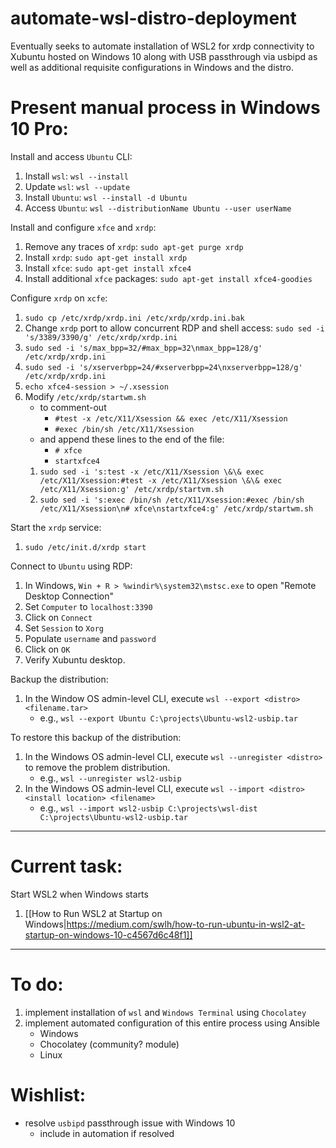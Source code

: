 # automate-wsl-distro-deployment
Eventually seeks to automate installation of WSL2 for xrdp connectivity to Xubuntu hosted on Windows 10 along with USB passthrough via usbipd as well as additional requisite configurations in Windows and the distro.


# Present manual process in Windows 10 Pro:


Install and access `Ubuntu` CLI:


1. Install `wsl`: `wsl --install`
2. Update `wsl`: `wsl --update`
3. Install `Ubuntu`: `wsl --install -d Ubuntu`
4. Access `Ubuntu`: `wsl --distributionName Ubuntu --user userName`


Install and configure `xfce` and `xrdp`:


1. Remove any traces of `xrdp`: `sudo apt-get purge xrdp`
2. Install `xrdp`: `sudo apt-get install xrdp`
3. Install `xfce`: `sudo apt-get install xfce4`
4. Install additional `xfce` packages: `sudo apt-get install xfce4-goodies`


Configure `xrdp` on `xcfe`:


1. `sudo cp /etc/xrdp/xrdp.ini /etc/xrdp/xrdp.ini.bak`
2. Change `xrdp` port to allow concurrent RDP and shell access: `sudo sed -i 's/3389/3390/g' /etc/xrdp/xrdp.ini`
3. `sudo sed -i 's/max_bpp=32/#max_bpp=32\nmax_bpp=128/g' /etc/xrdp/xrdp.ini`
4. `sudo sed -i 's/xserverbpp=24/#xserverbpp=24\nxserverbpp=128/g' /etc/xrdp/xrdp.ini`
5. `echo xfce4-session > ~/.xsession`
6. Modify `/etc/xrdp/startwm.sh`
   - to comment-out
     - `#test -x /etc/X11/Xsession && exec /etc/X11/Xsession`
     - `#exec /bin/sh /etc/X11/Xsession`
   - and append these lines to the end of the file:
     - `# xfce`
     - `startxfce4`
   1. `sudo sed -i 's:test -x /etc/X11/Xsession \&\& exec /etc/X11/Xsession:#test -x /etc/X11/Xsession \&\& exec /etc/X11/Xsession:g' /etc/xrdp/startvm.sh`
   2. `sudo sed -i 's:exec /bin/sh /etc/X11/Xsession:#exec /bin/sh /etc/X11/Xsession\n# xfce\nstartxfce4:g' /etc/xrdp/startwm.sh`


Start the `xrdp` service:


1. `sudo /etc/init.d/xrdp start`


Connect to `Ubuntu` using RDP:


1. In Windows, `Win + R > %windir%\system32\mstsc.exe` to open "Remote Desktop Connection"
2. Set `Computer` to `localhost:3390`
3. Click on `Connect`
4. Set `Session` to `Xorg`
5. Populate `username` and `password`
6. Click on `OK`
7. Verify Xubuntu desktop.


Backup the distribution:


1. In the Window OS admin-level CLI, execute `wsl --export <distro> <filename.tar>`
   - e.g., `wsl --export Ubuntu C:\projects\Ubuntu-wsl2-usbip.tar`


To restore this backup of the distribution:


1. In the Windows OS admin-level CLI, execute `wsl --unregister <distro>` to remove the problem distribution.
   - e.g., `wsl --unregister wsl2-usbip`
2. In the Windows OS admin-level CLI, execute `wsl --import <distro> <install location> <filename>`
   - e.g., `wsl --import wsl2-usbip C:\projects\wsl-dist C:\projects\Ubuntu-wsl2-usbip.tar`


---


# Current task:


Start WSL2 when Windows starts


1. [[How to Run WSL2 at Startup on Windows|https://medium.com/swlh/how-to-run-ubuntu-in-wsl2-at-startup-on-windows-10-c4567d6c48f1]]


---


# To do:


1. implement installation of `wsl` and `Windows Terminal` using `Chocolatey`
2. implement automated configuration of this entire process using Ansible
   - Windows
   - Chocolatey (community? module)
   - Linux


# Wishlist:


- resolve `usbipd` passthrough issue with Windows 10
  - include in automation if resolved
